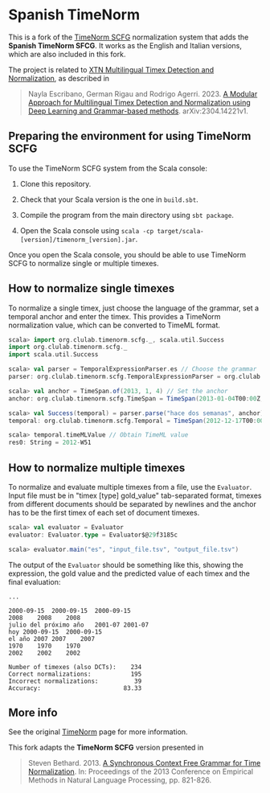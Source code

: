 # Spanish TimeNorm

This is a fork of the [TimeNorm SCFG](https://github.com/clulab/timenorm) normalization system that adds the **Spanish TimeNorm SFCG**. It works as the English and Italian versions, which are also included in this fork.

The project is related to [XTN Multilingual Timex Detection and Normalization](https://github.com/NGEscribano/XTN-timexes/tree/main), as described in

> Nayla Escribano, German Rigau and Rodrigo Agerri. 2023. [A Modular Approach for Multilingual Timex Detection and Normalization using Deep Learning and Grammar-based methods](https://arxiv.org/abs/2304.14221). arXiv:2304.14221v1.

## Preparing the environment for using TimeNorm SCFG

To use the TimeNorm SCFG system from the Scala console:

1. Clone this repository.

2. Check that your Scala version is the one in `build.sbt`.

3. Compile the program from the main directory using `sbt package`.

4. Open the Scala console using `scala -cp target/scala-[version]/timenorm_[version].jar`.

Once you open the Scala console, you should be able to use TimeNorm SCFG to normalize single or multiple timexes.

## How to normalize single timexes

To normalize a single timex, just choose the language of the grammar, set a temporal anchor and enter the timex. This provides a TimeNorm normalization value, which can be converted to TimeML format.

```scala
scala> import org.clulab.timenorm.scfg._, scala.util.Success
import org.clulab.timenorm.scfg._
import scala.util.Success

scala> val parser = TemporalExpressionParser.es // Choose the grammar
parser: org.clulab.timenorm.scfg.TemporalExpressionParser = org.clulab.timenorm.scfg.TemporalExpressionParser@1815577b

scala> val anchor = TimeSpan.of(2013, 1, 4) // Set the anchor
anchor: org.clulab.timenorm.scfg.TimeSpan = TimeSpan(2013-01-04T00:00Z,2013-01-05T00:00Z,Period(Map(Days -> 1),Exact),Exact)

scala> val Success(temporal) = parser.parse("hace dos semanas", anchor) // Input an expression
temporal: org.clulab.timenorm.scfg.Temporal = TimeSpan(2012-12-17T00:00Z,2012-12-24T00:00Z,Period(Map(Weeks -> 1),Exact),Exact)

scala> temporal.timeMLValue // Obtain TimeML value
res0: String = 2012-W51
```

## How to normalize multiple timexes

To normalize and evaluate multiple timexes from a file, use the `Evaluator`. Input file must be in "timex  \[type]  gold_value" tab-separated format, timexes from different documents should be separated by newlines and the anchor has to be the first timex of each set of document timexes.

```scala
scala> val evaluator = Evaluator
evaluator: Evaluator.type = Evaluator$@29f3185c

scala> evaluator.main("es", "input_file.tsv", "output_file.tsv")
```

The output of the `Evaluator` should be something like this, showing the expression, the gold value and the predicted value of each timex and the final evaluation:

```
...

2000-09-15	2000-09-15	2000-09-15
2008	2008	2008
julio del próximo año	2001-07	2001-07
hoy	2000-09-15	2000-09-15
el año 2007	2007	2007
1970	1970	1970
2002	2002	2002

Number of timexes (also DCTs):    234
Correct normalizations:           195
Incorrect normalizations:          39
Accuracy:                       83.33
```

## More info

See the original [TimeNorm](https://github.com/clulab/timenorm) page for more information.

This fork adapts the **TimeNorm SCFG** version presented in

> Steven Bethard. 2013.
> [A Synchronous Context Free Grammar for Time Normalization](http://www.aclweb.org/anthology/D13-1078).
> In: Proceedings of the 2013 Conference on Empirical Methods in Natural
> Language Processing, pp. 821-826.

